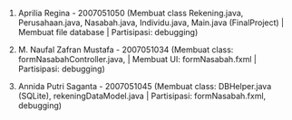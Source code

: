 1. Aprilia Regina - 2007051050 (Membuat class Rekening.java, Perusahaan.java, Nasabah.java, Individu.java, Main.java (FinalProject) | Membuat file database | Partisipasi: debugging)

2. M. Naufal Zafran Mustafa - 2007051034 (Membuat class: formNasabahController.java, | Membuat UI: formNasabah.fxml | Partisipasi: debugging)

3. Annida Putri Saganta - 2007051045 (Membuat class: DBHelper.java (SQLite), rekeningDataModel.java | Partisipasi: formNasabah.fxml, debugging)
